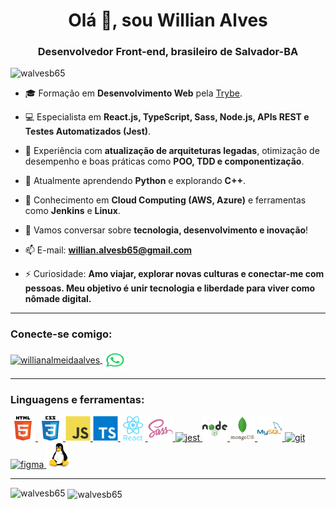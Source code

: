 <h1 align="center">Olá 👋, sou Willian Alves</h1>
<h3 align="center">Desenvolvedor Front-end, brasileiro de Salvador-BA</h3>

<p align="left"> 
  <img src="https://komarev.com/ghpvc/?username=walvesb65&label=Visualiza%C3%A7%C3%B5es%20de%20perfil&color=0e75b6&style=flat" alt="walvesb65" /> 
</p>

- 🎓 Formação em **Desenvolvimento Web** pela [Trybe](https://www.betrybe.com/).

- 💻 Especialista em **React.js, TypeScript, Sass, Node.js, APIs REST e Testes Automatizados (Jest)**.

- 🔧 Experiência com **atualização de arquiteturas legadas**, otimização de desempenho e boas práticas como **POO, TDD e componentização**.

- 🌱 Atualmente aprendendo **Python** e explorando **C++**.

- 🚀 Conhecimento em **Cloud Computing (AWS, Azure)** e ferramentas como **Jenkins** e **Linux**.

- 💬 Vamos conversar sobre **tecnologia, desenvolvimento e inovação**!

- 📫 E-mail: **willian.alvesb65@gmail.com**

- ⚡ Curiosidade: **Amo viajar, explorar novas culturas e conectar-me com pessoas. Meu objetivo é unir tecnologia e liberdade para viver como nômade digital.**

---

<h3 align="left">Conecte-se comigo:</h3>
<p align="left">
  <a href="https://linkedin.com/in/willianalmeidaalves" target="_blank">
    <img align="center" src="https://raw.githubusercontent.com/rahuldkjain/github-profile-readme-generator/master/src/images/icons/Social/linked-in-alt.svg" alt="willianalmeidaalves" height="30" width="40" />
  </a>
  <a href="https://wa.me/5575991475382" target="_blank">
    <img align="center" src="https://raw.githubusercontent.com/edent/SuperTinyIcons/master/images/svg/whatsapp.svg" alt="whatsapp" height="30" width="40" />
  </a>
</p>

---

<h3 align="left">Linguagens e ferramentas:</h3>
<p align="left"> 
  <a href="https://www.w3.org/html/" target="_blank"> <img src="https://raw.githubusercontent.com/devicons/devicon/master/icons/html5/html5-original-wordmark.svg" alt="html5" width="40" height="40"/> </a> 
  <a href="https://www.w3schools.com/css/" target="_blank"> <img src="https://raw.githubusercontent.com/devicons/devicon/master/icons/css3/css3-original-wordmark.svg" alt="css3" width="40" height="40"/> </a> 
  <a href="https://developer.mozilla.org/en-US/docs/Web/JavaScript" target="_blank"> <img src="https://raw.githubusercontent.com/devicons/devicon/master/icons/javascript/javascript-original.svg" alt="javascript" width="40" height="40"/> </a> 
  <a href="https://www.typescriptlang.org/" target="_blank"> <img src="https://raw.githubusercontent.com/devicons/devicon/master/icons/typescript/typescript-original.svg" alt="typescript" width="40" height="40"/> </a> 
  <a href="https://reactjs.org/" target="_blank"> <img src="https://raw.githubusercontent.com/devicons/devicon/master/icons/react/react-original-wordmark.svg" alt="react" width="40" height="40"/> </a> 
  <a href="https://sass-lang.com/" target="_blank"> <img src="https://raw.githubusercontent.com/devicons/devicon/master/icons/sass/sass-original.svg" alt="sass" width="40" height="40"/> </a> 
  <a href="https://jestjs.io" target="_blank"> <img src="https://www.vectorlogo.zone/logos/jestjsio/jestjsio-icon.svg" alt="jest" width="40" height="40"/> </a> 
  <a href="https://nodejs.org" target="_blank"> <img src="https://raw.githubusercontent.com/devicons/devicon/master/icons/nodejs/nodejs-original-wordmark.svg" alt="nodejs" width="40" height="40"/> </a> 
  <a href="https://www.mongodb.com/" target="_blank"> <img src="https://raw.githubusercontent.com/devicons/devicon/master/icons/mongodb/mongodb-original-wordmark.svg" alt="mongodb" width="40" height="40"/> </a> 
  <a href="https://www.mysql.com/" target="_blank"> <img src="https://raw.githubusercontent.com/devicons/devicon/master/icons/mysql/mysql-original-wordmark.svg" alt="mysql" width="40" height="40"/> </a> 
  <a href="https://git-scm.com/" target="_blank"> <img src="https://www.vectorlogo.zone/logos/git-scm/git-scm-icon.svg" alt="git" width="40" height="40"/> </a> 
  <a href="https://www.figma.com/" target="_blank"> <img src="https://www.vectorlogo.zone/logos/figma/figma-icon.svg" alt="figma" width="40" height="40"/> </a> 
  <a href="https://www.linux.org/" target="_blank"> <img src="https://raw.githubusercontent.com/devicons/devicon/master/icons/linux/linux-original.svg" alt="linux" width="40" height="40"/> </a> 
</p>

---

<p><img align="left" src="https://github-readme-stats.vercel.app/api/top-langs?username=walvesb65&show_icons=true&theme=dracula&locale=en&layout=compact" alt="walvesb65" /></p>

<p>&nbsp;<img align="center" src="https://github-readme-stats.vercel.app/api?username=walvesb65&show_icons=true&theme=dracula&locale=en" alt="walvesb65" /></p>


